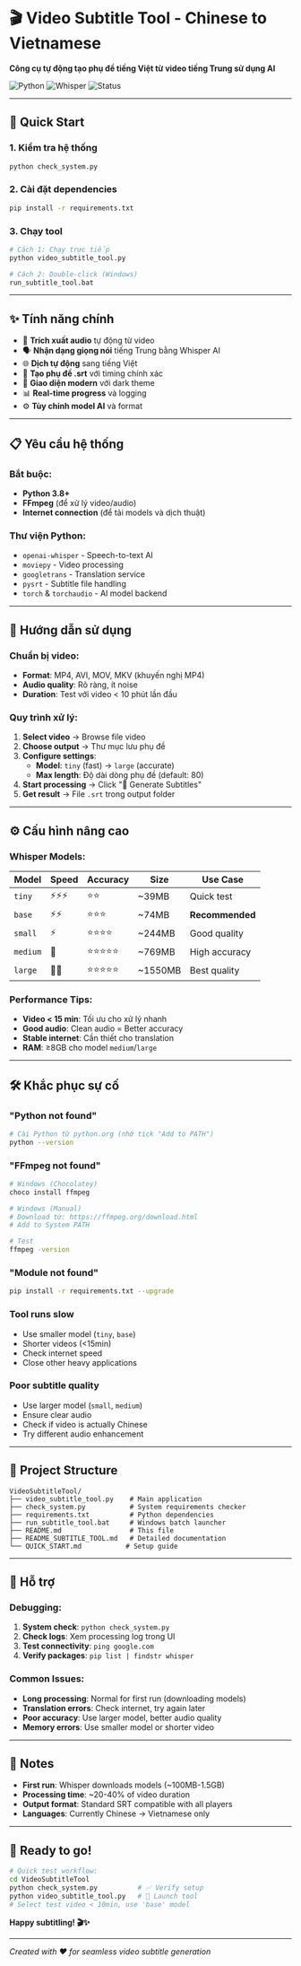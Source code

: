 # 🎬 Video Subtitle Tool - Chinese to Vietnamese

**Công cụ tự động tạo phụ đề tiếng Việt từ video tiếng Trung sử dụng AI**

![Python](https://img.shields.io/badge/python-3.8+-blue.svg) ![Whisper](https://img.shields.io/badge/Whisper-AI-green.svg) ![Status](https://img.shields.io/badge/status-ready-brightgreen.svg)

---

## 🚀 Quick Start

### 1. Kiểm tra hệ thống
```bash
python check_system.py
```

### 2. Cài đặt dependencies
```bash
pip install -r requirements.txt
```

### 3. Chạy tool
```bash
# Cách 1: Chạy trực tiếp
python video_subtitle_tool.py

# Cách 2: Double-click (Windows)
run_subtitle_tool.bat
```

---

## ✨ Tính năng chính

- 🎵 **Trích xuất audio** tự động từ video
- 🗣️ **Nhận dạng giọng nói** tiếng Trung bằng Whisper AI
- 🌐 **Dịch tự động** sang tiếng Việt
- 📝 **Tạo phụ đề .srt** với timing chính xác
- 🎨 **Giao diện modern** với dark theme
- 📊 **Real-time progress** và logging
- ⚙️ **Tùy chỉnh model AI** và format

---

## 📋 Yêu cầu hệ thống

### Bắt buộc:
- **Python 3.8+**
- **FFmpeg** (để xử lý video/audio)
- **Internet connection** (để tải models và dịch thuật)

### Thư viện Python:
- `openai-whisper` - Speech-to-text AI
- `moviepy` - Video processing  
- `googletrans` - Translation service
- `pysrt` - Subtitle file handling
- `torch` & `torchaudio` - AI model backend

---

## 📖 Hướng dẫn sử dụng

### Chuẩn bị video:
- **Format**: MP4, AVI, MOV, MKV (khuyến nghị MP4)
- **Audio quality**: Rõ ràng, ít noise
- **Duration**: Test với video < 10 phút lần đầu

### Quy trình xử lý:
1. **Select video** → Browse file video
2. **Choose output** → Thư mục lưu phụ đề
3. **Configure settings**:
   - **Model**: `tiny` (fast) → `large` (accurate)
   - **Max length**: Độ dài dòng phụ đề (default: 80)
4. **Start processing** → Click "🚀 Generate Subtitles"
5. **Get result** → File `.srt` trong output folder

---

## ⚙️ Cấu hình nâng cao

### Whisper Models:
| Model | Speed | Accuracy | Size | Use Case |
|-------|--------|----------|------|----------|
| `tiny` | ⚡⚡⚡ | ⭐⭐ | ~39MB | Quick test |
| `base` | ⚡⚡ | ⭐⭐⭐ | ~74MB | **Recommended** |
| `small` | ⚡ | ⭐⭐⭐⭐ | ~244MB | Good quality |
| `medium` | 🐌 | ⭐⭐⭐⭐⭐ | ~769MB | High accuracy |
| `large` | 🐌🐌 | ⭐⭐⭐⭐⭐ | ~1550MB | Best quality |

### Performance Tips:
- **Video < 15 min**: Tối ưu cho xử lý nhanh
- **Good audio**: Clean audio = Better accuracy
- **Stable internet**: Cần thiết cho translation
- **RAM**: ≥8GB cho model `medium`/`large`

---

## 🛠️ Khắc phục sự cố

### "Python not found"
```bash
# Cài Python từ python.org (nhớ tick "Add to PATH")
python --version
```

### "FFmpeg not found"  
```bash
# Windows (Chocolatey)
choco install ffmpeg

# Windows (Manual)
# Download từ: https://ffmpeg.org/download.html
# Add to System PATH

# Test
ffmpeg -version
```

### "Module not found"
```bash
pip install -r requirements.txt --upgrade
```

### Tool runs slow
- Use smaller model (`tiny`, `base`)
- Shorter videos (<15min)
- Check internet speed
- Close other heavy applications

### Poor subtitle quality
- Use larger model (`small`, `medium`)
- Ensure clear audio
- Check if video is actually Chinese
- Try different audio enhancement

---

## 📁 Project Structure

```
VideoSubtitleTool/
├── video_subtitle_tool.py    # Main application
├── check_system.py           # System requirements checker
├── requirements.txt          # Python dependencies
├── run_subtitle_tool.bat     # Windows batch launcher
├── README.md                 # This file
├── README_SUBTITLE_TOOL.md   # Detailed documentation
└── QUICK_START.md           # Setup guide
```

---

## 🤝 Hỗ trợ

### Debugging:
1. **System check**: `python check_system.py`
2. **Check logs**: Xem processing log trong UI
3. **Test connectivity**: `ping google.com`
4. **Verify packages**: `pip list | findstr whisper`

### Common Issues:
- **Long processing**: Normal for first run (downloading models)
- **Translation errors**: Check internet, try again later
- **Poor accuracy**: Use larger model, better audio quality
- **Memory errors**: Use smaller model or shorter video

---

## 📝 Notes

- **First run**: Whisper downloads models (~100MB-1.5GB)
- **Processing time**: ~20-40% of video duration
- **Output format**: Standard SRT compatible with all players
- **Languages**: Currently Chinese → Vietnamese only

---

## 🎉 Ready to go!

```bash
# Quick test workflow:
cd VideoSubtitleTool
python check_system.py          # ✅ Verify setup
python video_subtitle_tool.py   # 🚀 Launch tool
# Select test video < 10min, use 'base' model
```

**Happy subtitling! 🎬✨**

---

*Created with ❤️ for seamless video subtitle generation* 